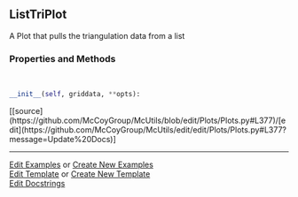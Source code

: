## <a id="McUtils.Plots.Plots.ListTriPlot">ListTriPlot</a>
A Plot that pulls the triangulation data from a list

### Properties and Methods
<a id="McUtils.Plots.Plots.ListTriPlot.__init__" class="docs-object-method">&nbsp;</a> 
```python
__init__(self, griddata, **opts): 
```
<div class="docs-source-link" markdown="1">
[[source](https://github.com/McCoyGroup/McUtils/blob/edit/Plots/Plots.py#L377)/[edit](https://github.com/McCoyGroup/McUtils/edit/edit/Plots/Plots.py#L377?message=Update%20Docs)]
</div>





___

[Edit Examples](https://github.com/McCoyGroup/McUtils/edit/edit/ci/examples/McUtils/Plots/Plots/ListTriPlot.md) or 
[Create New Examples](https://github.com/McCoyGroup/McUtils/new/edit/?filename=ci/examples/McUtils/Plots/Plots/ListTriPlot.md) <br/>
[Edit Template](https://github.com/McCoyGroup/McUtils/edit/edit/ci/docs/McUtils/Plots/Plots/ListTriPlot.md) or 
[Create New Template](https://github.com/McCoyGroup/McUtils/new/edit/?filename=ci/docs/templates/McUtils/Plots/Plots/ListTriPlot.md) <br/>
[Edit Docstrings](https://github.com/McCoyGroup/McUtils/edit/edit/McUtils/Plots/Plots.py?message=Update%20Docs)